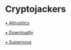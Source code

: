 # Cryptojackers

[• Altruistics](https://d0pple33.github.io/BugLog/Trojans/Altruistics.html)

[• Downloadly](https://d0pple33.github.io/BugLog/Downloadly.html)

[• Supernova](https://d0pple33.github.io/BugLog/Supernova.html)
